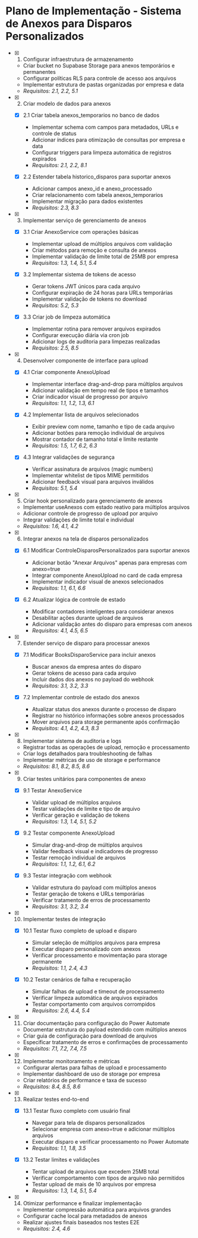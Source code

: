 # Plano de Implementação - Sistema de Anexos para Disparos Personalizados

- [x] 1. Configurar infraestrutura de armazenamento





  - Criar bucket no Supabase Storage para anexos temporários e permanentes
  - Configurar políticas RLS para controle de acesso aos arquivos
  - Implementar estrutura de pastas organizadas por empresa e data
  - _Requisitos: 2.1, 2.2, 5.1_

- [x] 2. Criar modelo de dados para anexos





  - [x] 2.1 Criar tabela anexos_temporarios no banco de dados


    - Implementar schema com campos para metadados, URLs e controle de status
    - Adicionar índices para otimização de consultas por empresa e data
    - Configurar triggers para limpeza automática de registros expirados
    - _Requisitos: 2.1, 2.2, 8.1_



  - [x] 2.2 Estender tabela historico_disparos para suportar anexos





    - Adicionar campos anexo_id e anexo_processado
    - Criar relacionamento com tabela anexos_temporarios
    - Implementar migração para dados existentes
    - _Requisitos: 2.3, 8.3_

- [x] 3. Implementar serviço de gerenciamento de anexos





  - [x] 3.1 Criar AnexoService com operações básicas


    - Implementar upload de múltiplos arquivos com validação
    - Criar métodos para remoção e consulta de anexos
    - Implementar validação de limite total de 25MB por empresa
    - _Requisitos: 1.3, 1.4, 5.1, 5.4_

  - [x] 3.2 Implementar sistema de tokens de acesso


    - Gerar tokens JWT únicos para cada arquivo
    - Configurar expiração de 24 horas para URLs temporárias
    - Implementar validação de tokens no download
    - _Requisitos: 5.2, 5.3_

  - [x] 3.3 Criar job de limpeza automática


    - Implementar rotina para remover arquivos expirados
    - Configurar execução diária via cron job
    - Adicionar logs de auditoria para limpezas realizadas
    - _Requisitos: 2.5, 8.5_

- [x] 4. Desenvolver componente de interface para upload





  - [x] 4.1 Criar componente AnexoUpload


    - Implementar interface drag-and-drop para múltiplos arquivos
    - Adicionar validação em tempo real de tipos e tamanhos
    - Criar indicador visual de progresso por arquivo
    - _Requisitos: 1.1, 1.2, 1.3, 6.1_

  - [x] 4.2 Implementar lista de arquivos selecionados


    - Exibir preview com nome, tamanho e tipo de cada arquivo
    - Adicionar botões para remoção individual de arquivos
    - Mostrar contador de tamanho total e limite restante
    - _Requisitos: 1.5, 1.7, 6.2, 6.3_

  - [x] 4.3 Integrar validações de segurança


    - Verificar assinatura de arquivos (magic numbers)
    - Implementar whitelist de tipos MIME permitidos
    - Adicionar feedback visual para arquivos inválidos
    - _Requisitos: 5.1, 5.4_

- [x] 5. Criar hook personalizado para gerenciamento de anexos





  - Implementar useAnexos com estado reativo para múltiplos arquivos
  - Adicionar controle de progresso de upload por arquivo
  - Integrar validações de limite total e individual
  - _Requisitos: 1.6, 4.1, 4.2_

- [x] 6. Integrar anexos na tela de disparos personalizados




  - [x] 6.1 Modificar ControleDisparosPersonalizados para suportar anexos


    - Adicionar botão "Anexar Arquivos" apenas para empresas com anexo=true
    - Integrar componente AnexoUpload no card de cada empresa
    - Implementar indicador visual de anexos selecionados
    - _Requisitos: 1.1, 6.1, 6.6_

  - [x] 6.2 Atualizar lógica de controle de estado


    - Modificar contadores inteligentes para considerar anexos
    - Desabilitar ações durante upload de arquivos
    - Adicionar validação antes do disparo para empresas com anexos
    - _Requisitos: 4.1, 4.5, 6.5_

- [x] 7. Estender serviço de disparo para processar anexos




  - [x] 7.1 Modificar BooksDisparoService para incluir anexos


    - Buscar anexos da empresa antes do disparo
    - Gerar tokens de acesso para cada arquivo
    - Incluir dados dos anexos no payload do webhook
    - _Requisitos: 3.1, 3.2, 3.3_

  - [x] 7.2 Implementar controle de estado dos anexos


    - Atualizar status dos anexos durante o processo de disparo
    - Registrar no histórico informações sobre anexos processados
    - Mover arquivos para storage permanente após confirmação
    - _Requisitos: 4.1, 4.2, 4.3, 8.3_

- [x] 8. Implementar sistema de auditoria e logs





  - Registrar todas as operações de upload, remoção e processamento
  - Criar logs detalhados para troubleshooting de falhas
  - Implementar métricas de uso de storage e performance
  - _Requisitos: 8.1, 8.2, 8.5, 8.6_

- [x] 9. Criar testes unitários para componentes de anexo





  - [x] 9.1 Testar AnexoService


    - Validar upload de múltiplos arquivos
    - Testar validações de limite e tipo de arquivo
    - Verificar geração e validação de tokens
    - _Requisitos: 1.3, 1.4, 5.1, 5.2_

  - [x] 9.2 Testar componente AnexoUpload


    - Simular drag-and-drop de múltiplos arquivos
    - Validar feedback visual e indicadores de progresso
    - Testar remoção individual de arquivos
    - _Requisitos: 1.1, 1.2, 6.1, 6.2_

  - [x] 9.3 Testar integração com webhook


    - Validar estrutura do payload com múltiplos anexos
    - Testar geração de tokens e URLs temporárias
    - Verificar tratamento de erros de processamento
    - _Requisitos: 3.1, 3.2, 3.4_

- [x] 10. Implementar testes de integração








  - [x] 10.1 Testar fluxo completo de upload e disparo




    - Simular seleção de múltiplos arquivos para empresa
    - Executar disparo personalizado com anexos
    - Verificar processamento e movimentação para storage permanente
    - _Requisitos: 1.1, 2.4, 4.3_

  - [x] 10.2 Testar cenários de falha e recuperação



    - Simular falhas de upload e timeout de processamento
    - Verificar limpeza automática de arquivos expirados
    - Testar comportamento com arquivos corrompidos
    - _Requisitos: 2.6, 4.4, 5.4_

- [x] 11. Criar documentação para configuração do Power Automate





  - Documentar estrutura do payload estendido com múltiplos anexos
  - Criar guia de configuração para download de arquivos
  - Especificar tratamento de erros e confirmações de processamento
  - _Requisitos: 7.1, 7.2, 7.4, 7.5_

- [x] 12. Implementar monitoramento e métricas





  - Configurar alertas para falhas de upload e processamento
  - Implementar dashboard de uso de storage por empresa
  - Criar relatórios de performance e taxa de sucesso
  - _Requisitos: 8.4, 8.5, 8.6_

- [x] 13. Realizar testes end-to-end





  - [x] 13.1 Testar fluxo completo com usuário final


    - Navegar para tela de disparos personalizados
    - Selecionar empresa com anexo=true e adicionar múltiplos arquivos
    - Executar disparo e verificar processamento no Power Automate
    - _Requisitos: 1.1, 1.8, 3.5_

  - [x] 13.2 Testar limites e validações


    - Tentar upload de arquivos que excedem 25MB total
    - Verificar comportamento com tipos de arquivo não permitidos
    - Testar upload de mais de 10 arquivos por empresa
    - _Requisitos: 1.3, 1.4, 5.1, 5.4_

- [x] 14. Otimizar performance e finalizar implementação





  - Implementar compressão automática para arquivos grandes
  - Configurar cache local para metadados de anexos
  - Realizar ajustes finais baseados nos testes E2E
  - _Requisitos: 2.4, 4.6_